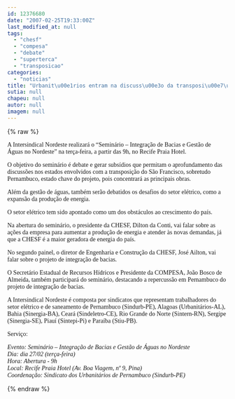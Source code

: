 ```yaml
---
id: 12376680
date: "2007-02-25T19:33:00Z"
last_modified_at: null
tags:
  - "chesf"
  - "compesa"
  - "debate"
  - "superterca"
  - "transposicao"
categories:
  - "noticias"
title: "Urbanit\u00e1rios entram na discuss\u00e3o da transposi\u00e7\u00e3o. Debate na ter\u00e7a vai ter participa\u00e7\u00e3o da Chesf e Compesa"
sutia: null
chapeu: null
autor: null
imagem: null
---
```

{% raw %}
<p><P><FONT face=Verdana>A Intersindical Nordeste realizará o “Seminário – Integração de Bacias e Gestão de Águas no Nordeste” na terça-feira, a partir das 9h, no Recife Praia Hotel.</FONT></P></p>
<p><P><FONT face=Verdana>O objetivo do seminário é debate e gerar subsídios que permitam o aprofundamento das discussões nos estados envolvidos com a transposição do São Francisco, sobretudo Pernambuco, estado chave do projeto, pois concentrará as principais obras.</FONT></P></p>
<p><P><FONT face=Verdana>Além da gestão de águas, também serão debatidos os desafios do setor elétrico, como a expansão da produção de energia. </FONT></P></p>
<p><P><FONT face=Verdana>O setor elétrico tem sido apontado como um dos obstáculos ao crescimento do país. </FONT></P></p>
<p><P><FONT face=Verdana>Na abertura do seminário, o presidente da CHESF, Dilton da Conti, vai falar sobre as ações da empresa para aumentar a produção de energia e atender às novas demandas, já que a CHESF é a maior geradora de energia do país.</FONT></P></p>
<p><P><FONT face=Verdana>No segundo painel, o diretor de Engenharia e Construção da CHESF, José Ailton, vai falar sobre o projeto de integração de bacias. </FONT></P></p>
<p><P><FONT face=Verdana>O Secretário Estadual de Recursos Hídricos e Presidente da COMPESA, João Bosco de Almeida, também participará do seminário, destacando a repercussão em Pernambuco do projeto de integração de bacias.</FONT></P></p>
<p><P><FONT face=Verdana>A Intersindical Nordeste é composta por sindicatos que representam trabalhadores do setor elétrico e de saneamento de Pernambuco (Sindurb-PE), Alagoas (Urbanitários-AL), Bahia (Sinergia-BA), Ceará (Sindeletro-CE), Rio Grande do Norte (Sintern-RN), Sergipe (Sinergia-SE), Piauí (Sintepi-Pi) e Paraíba (Stiu-PB). </FONT></P></p>
<p><P><FONT face=Verdana>Serviço:</FONT></P></p>
<p><P><EM><FONT face=Verdana>Evento: </FONT></EM><EM><FONT face=Verdana>Seminário – Integração de Bacias e Gestão de Águas no Nordeste <BR>Dia: dia 27/02 (terça-feira)<BR>Hora: Abertura - 9h<BR>Local: Recife Praia Hotel (Av. Boa Viagem, nº 9, Pina)<BR>Coordenação: Sindicato dos Urbanitários de Pernambuco (Sindurb-PE)</FONT></EM></P> </p>
{% endraw %}